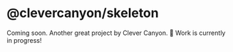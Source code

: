 # @clevercanyon/skeleton

Coming soon. Another great project by Clever Canyon. 🚧 Work is currently in progress!
